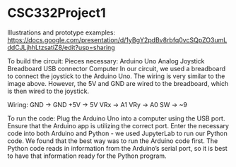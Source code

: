 # CSC332Project1

Illustrations and prototype examples: https://docs.google.com/presentation/d/1yBgY2pdBv8rbfq0vcSQpZO3umLddCJLjhhLtzsatiZ8/edit?usp=sharing 

To build the circuit: 
Pieces necessary:
Arduino Uno
Analog Joystick
Breadboard
USB connector
Computer
In our circuit, we used a breadboard to connect the joystick to the Arduino Uno. The wiring is very similar to the image above. However, the 5V and GND are wired to the breadboard, which is then wired to the joystick. 

Wiring:
GND → GND
+5V → 5V
VRx → A1
VRy → A0
SW → ~9

To run the code: 
Plug the Arduino Uno into a computer using the USB port. Ensure that the Arduino app is utilizing the correct port. 
Enter the necessary code into both Arduino and Python - we used JupyterLab to run our Python code. 
We found that the best way was to run the Arduino code first. The Python code reads in information from the Arduino’s serial port, so it is best to have that information ready for the Python program.



